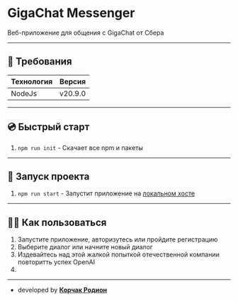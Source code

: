# GigaChat Messenger
Веб-приложение для общения с GigaChat от Сбера

___
## 📄 Требования
| Технология  | Версия  |
|-------------|---------|
| NodeJs      | v20.9.0 |

___
## 💿 Быстрый старт
1. `npm run init` - Скачает все npm и пакеты

___
## 🚀 Запуск проекта
1. `npm run start` - Запустит приложение на [локальном хосте](http://localhost:3000)

___
## 💁‍♂️ Как пользоваться
1. Запустите приложение, авторизутесь или пройдите регистрацию
2. Выберите диалог или начните новый диалог
3. Издевайтесь над этой жалкой попыткой отечественной компании повторитть успех OpenAI
4. 
___
- developed by **[Корчак Родион](http://t.me/keyrea_dy)**

